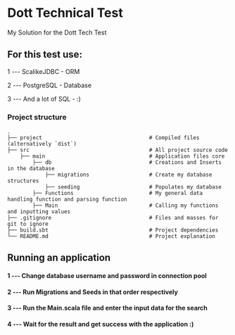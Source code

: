 # Dott Technical Test
My Solution for the Dott Tech Test

## For this test use:

1 --- ScalikeJDBC - ORM

2 --- PostgreSQL - Database

3 --- And a lot of SQL - :)

### Project structure


    .
    ├── project                                  # Compiled files (alternatively `dist`)
    ├── src                                      # All project source code
        ├── main                                 # Application files core
            ├── db                               # Creations and Inserts in the database
                ├── migrations                   # Create my database structures
                ├── seeding                      # Populates my database
            ├── Functions                        # My general data handling function and parsing function
            ├── Main                             # Calling my functions and inputting values
    ├── .gitignore                               # Files and masses for git to ignore
    ├── build.sbt                                # Project dependencies
    └── README.md                                # Project explanation

## Running an application
#### 1 --- Change database username and password in connection pool
#### 2 --- Run Migrations and Seeds in that order respectively
#### 3 --- Run the Main.scala file and enter the input data for the search
#### 4 --- Wait for the result and get success with the application :)
